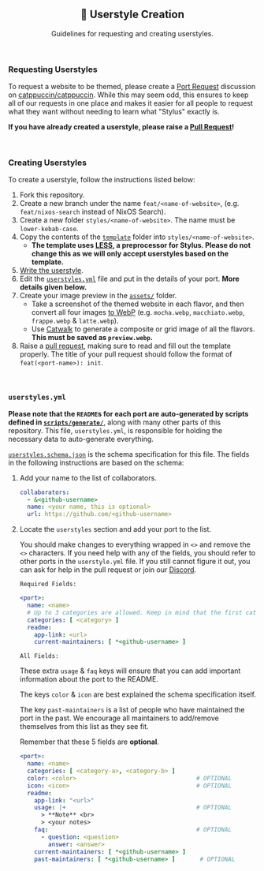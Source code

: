 <p align="center">
  <h2 align="center">🎨 Userstyle Creation</h2>
</p>

<p align="center">
	Guidelines for requesting and creating userstyles.
</p>

&nbsp;

### Requesting Userstyles

To request a website to be themed, please create a
[Port Request](https://github.com/catppuccin/catppuccin/discussions/new?category=port-requests)
discussion on [catppuccin/catppuccin](https://github.com/catppuccin/catppuccin).
While this may seem odd, this ensures to keep all of our requests in one place
and makes it easier for all people to request what they want without needing to
learn what "Stylus" exactly is.

**If you have already created a userstyle, please raise a
[Pull Request](https://github.com/catppuccin/userstyles/compare)!**

&nbsp;

### Creating Userstyles

To create a userstyle, follow the instructions listed below:

1. Fork this repository.
2. Create a new branch under the name `feat/<name-of-website>`, (e.g.
   `feat/nixos-search` instead of NixOS Search).
3. Create a new folder `styles/<name-of-website>`. The name must be
   `lower-kebab-case`.
4. Copy the contents of the [`template`](../template/) folder into
   `styles/<name-of-website>`.
   - **The template uses [LESS](https://lesscss.org/#overview), a
     preprocessor for Stylus. Please do not change this as we will only accept
     userstyles based on the template.**
5. [Write the userstyle](./how-to-write-a-userstyle.md).
6. Edit the [`userstyles.yml`](../scripts/userstyles.yml) file and put in the details
   of your port. **More details given below.**
7. Create your image preview in the [`assets/`](../template/assets/) folder.
   - Take a screenshot of the themed website in each flavor, and then convert all four images [to WebP](./tips-and-tricks.md#how-do-i-convert-preview-images-to-webp) (e.g. `mocha.webp`,
     `macchiato.webp`, `frappe.webp` & `latte.webp`).
   - Use [Catwalk](https://github.com/catppuccin/toolbox#catwalk) to generate a
     composite or grid image of all the flavors. **This must be saved as
     `preview.webp`.**
8. Raise a [pull request](https://github.com/catppuccin/userstyles/compare),
   making sure to read and fill out the template properly. The title of your pull request should follow the format of `feat(<port-name>): init`.

&nbsp;

### `userstyles.yml`

**Please note that the `README`s for each port are auto-generated by scripts
defined in [`scripts/generate/`](../scripts/generate)**, along with many other parts of
this repository. This file, `userstyles.yml`, is responsible for holding the
necessary data to auto-generate everything.

[`userstyles.schema.json`](../scripts/userstyles.schema.json) is the schema
specification for this file. The fields in the following instructions are based
on the schema:

1. Add your name to the list of collaborators.

   ```yaml
   collaborators:
     - &<github-username>
     name: <your name, this is optional>
     url: https://github.com/<github-username>
   ```

2. Locate the `userstyles` section and add your port to the list.

   You should make changes to everything wrapped in `<>` and remove the `<>`
   characters. If you need help with any of the fields, you should refer to
   other ports in the `userstyle.yml` file. If you still cannot figure it out,
   you can ask for help in the pull request or join our
   [Discord](https://discord.com/servers/catppuccin-907385605422448742).

   `Required Fields:`

   ```yaml
   <port>:
     name: <name>
     # Up to 3 categories are allowed. Keep in mind that the first category is considered the "primary" category.
     categories: [ <category> ]
     readme:
       app-link: <url>
       current-maintainers: [ *<github-username> ]
   ```

   `All Fields:`

   These extra `usage` & `faq` keys will ensure that you can add important
   information about the port to the README.

   The keys `color` & `icon` are best explained the schema specification itself.

   The key `past-maintainers` is a list of people who have maintained the port
   in the past. We encourage all maintainers to add/remove themselves from this
   list as they see fit.

   Remember that these 5 fields are **optional**.

   ```yaml
   <port>:
     name: <name>
     categories: [ <category-a>, <category-b> ]
     color: <color>                                  # OPTIONAL
     icon: <icon>                                    # OPTIONAL
     readme:
       app-link: "<url>"
       usage: |+                                     # OPTIONAL
         > **Note** <br>
         > <your notes>
       faq:                                          # OPTIONAL
         - question: <question>
           answer: <answer>
       current-maintainers: [ *<github-username> ]
       past-maintainers: [ *<github-username> ]       # OPTIONAL
   ```
